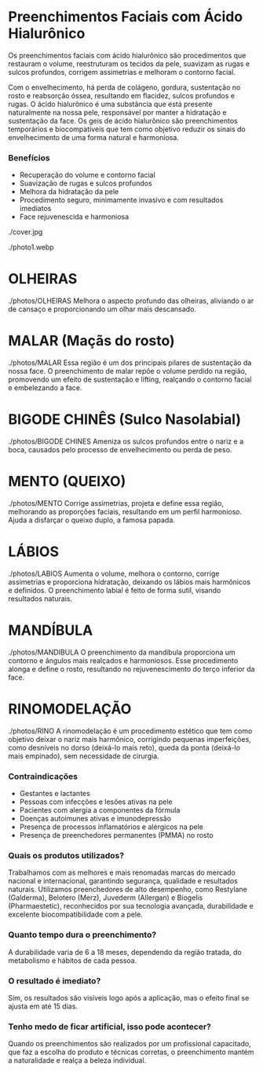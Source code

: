 <!-- order:30 -->

<!-- title:start -->
# Preenchimentos Faciais com Ácido Hialurônico
<!-- title:end -->
<!-- description:start -->
Os preenchimentos faciais com ácido hialurônico são procedimentos que restauram o volume, reestruturam os tecidos da pele, suavizam as rugas e sulcos profundos, corrigem assimetrias e melhoram o contorno facial.

Com o envelhecimento, há perda de colágeno, gordura, sustentação no rosto e reabsorção óssea, resultando em flacidez, sulcos profundos e rugas. O ácido hialurônico é uma substância que está presente naturalmente na nossa pele, responsável por manter a hidratação e sustentação da face. Os geis de ácido hialurônico são preenchimentos temporários e biocompatíveis que tem como objetivo reduzir os sinais do envelhecimento de uma forma natural e harmoniosa.

### Benefícios  
- Recuperação do volume e contorno facial  
- Suavização de rugas e sulcos profundos  
- Melhora da hidratação da pele  
- Procedimento seguro, minimamente invasivo e com resultados imediatos  
- Face rejuvenescida e harmoniosa  
<!-- description:end -->
<!-- cover:start -->
./cover.jpg
<!-- cover:end -->

<!-- photo1:start -->
./photo1.webp
<!-- photo1:end -->

<!-- carousel:start -->
# OLHEIRAS
./photos/OLHEIRAS
Melhora o aspecto profundo das olheiras, aliviando o ar de cansaço e proporcionando um olhar mais descansado.  
<!-- carousel:end -->
<!-- carousel:start -->
# MALAR (Maçãs do rosto)
./photos/MALAR
Essa região é um dos principais pilares de sustentação da nossa face. O preenchimento de malar repõe o volume perdido na região, promovendo um efeito de sustentação e lifting, realçando o contorno facial e embelezando a face. 
<!-- carousel:end -->
<!-- carousel:start -->
# BIGODE CHINÊS (Sulco Nasolabial)
./photos/BIGODE CHINES
Ameniza os sulcos profundos entre o nariz e a boca, causados pelo processo de envelhecimento ou perda de peso. 
<!-- carousel:end -->
<!-- carousel:start -->
# MENTO (QUEIXO)
./photos/MENTO
Corrige assimetrias, projeta e define essa região, melhorando as proporções faciais, resultando em um perfil harmonioso. Ajuda a disfarçar o queixo duplo, a famosa papada.  
<!-- carousel:end -->
<!-- carousel:start -->
# LÁBIOS
./photos/LABIOS
Aumenta o volume, melhora o contorno, corrige assimetrias e proporciona hidratação, deixando os lábios mais harmônicos e definidos. O preenchimento labial é feito de forma sutil, visando resultados naturais.  
<!-- carousel:end -->

<!-- carousel:start -->
# MANDÍBULA
./photos/MANDIBULA
O preenchimento da mandíbula proporciona um contorno e ângulos mais realçados e harmoniosos. Esse procedimento alonga e define o rosto, resultando no rejuvenescimento do terço inferior da face.  
<!-- carousel:end -->

<!-- carousel:start -->
# RINOMODELAÇÃO
./photos/RINO
A rinomodelação é um procedimento estético que tem como objetivo deixar o nariz mais harmônico, corrigindo pequenas imperfeições, como desníveis no dorso (deixá-lo mais reto), queda da ponta (deixá-lo mais empinado), sem necessidade de cirurgia.  
<!-- carousel:end -->


<!-- faq:start -->
### Contraindicações  
- Gestantes e lactantes  
- Pessoas com infecções e lesões ativas na pele  
- Pacientes com alergia a componentes da fórmula  
- Doenças autoimunes ativas e imunodepressão  
- Presença de processos inflamatórios e alérgicos na pele  
- Presença de preenchedores permanentes (PMMA) no rosto  
<!-- faq:end -->
<!-- faq:start -->
### Quais os produtos utilizados?  
Trabalhamos com as melhores e mais renomadas marcas do mercado nacional e internacional, garantindo segurança, qualidade e resultados naturais. Utilizamos preenchedores de alto desempenho, como Restylane (Galderma), Belotero (Merz), Juvederm (Allergan) e Biogelis (Pharmaestetic), reconhecidos por sua tecnologia avançada, durabilidade e excelente biocompatibilidade com a pele.
<!-- faq:end -->
<!-- faq:start -->
### Quanto tempo dura o preenchimento?  
A durabilidade varia de 6 a 18 meses, dependendo da região tratada, do metabolismo e hábitos de cada pessoa.
<!-- faq:end -->
<!-- faq:start -->
### O resultado é imediato?  
Sim, os resultados são visíveis logo após a aplicação, mas o efeito final se ajusta em até 15 dias.
<!-- faq:end -->
<!-- faq:start -->
### Tenho medo de ficar artificial, isso pode acontecer?  
Quando os preenchimentos são realizados por um profissional capacitado, que faz a escolha do produto e técnicas corretas, o preenchimento mantém a naturalidade e realça a beleza individual.
<!-- faq:end -->

